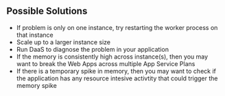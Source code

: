 ## Possible Solutions
* If problem is only on one instance, try restarting the worker process on that instance
* Scale up to a larger instance size
* Run DaaS to diagnose the problem in your application
* If the memory is consistently high across instance(s), then you may want to break the Web Apps across multiple App Service Plans
* If there is a temporary spike in memory, then you may want to check if the application has any resource intesive activtity that could trigger the memory spike

